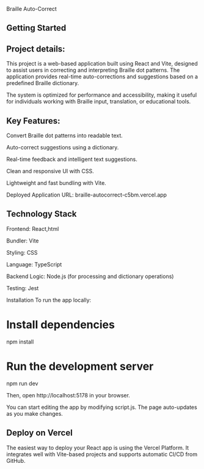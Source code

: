 Braille Auto-Correct

## Getting Started

 ## Project details:

   This project is a web-based application built using React and Vite, designed to assist users in correcting and interpreting Braille dot patterns. The application provides real-time auto-corrections and suggestions based on a predefined Braille dictionary.

The system is optimized for performance and accessibility, making it useful for individuals working with Braille input, translation, or educational tools.

## Key Features:

Convert Braille dot patterns into readable text.

Auto-correct suggestions using a dictionary.

Real-time feedback and intelligent text suggestions.

Clean and responsive UI with CSS.

Lightweight and fast bundling with Vite.

  Deployed Application URL:
  braille-autocorrect-c5bm.vercel.app

## Technology Stack

Frontend: React,html

Bundler: Vite

Styling: CSS

Language: TypeScript

Backend Logic: Node.js (for processing and dictionary operations)

Testing: Jest

 Installation
To run the app locally:

# Install dependencies

npm install

# Run the development server

npm run dev

Then, open http://localhost:5178 in your browser.

You can start editing the app by modifying script.js. The page auto-updates as you make changes.

## Deploy on Vercel

The easiest way to deploy your React app is using the Vercel Platform. It integrates well with Vite-based projects and supports automatic CI/CD from GitHub.

